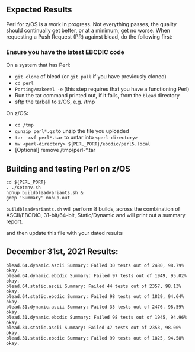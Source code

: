 ## Expected Results
Perl for z/OS is a work in progress. Not everything passes, the quality should continually get better, or at a minimum, get no worse. 
When requesting a Push Request (PR) against blead, do the following first:

### Ensure you have the latest EBCDIC code
On a system that has Perl:
 - `git clone` of blead (or `git pull` if you have previously cloned)
 - `cd perl`
 - `Porting/makerel -e` (this step requires that you have a functioning Perl)
 - Run the tar command printed out, if it fails, from the `blead` directory
 - sftp the tarball to z/OS, e.g. /tmp

On z/OS:
 - `cd /tmp`
 - `gunzip perl*.gz` to unzip the file you uploaded
 - `tar -xvf perl*.tar` to untar into `<perl-directory>`
 - `mv <perl-directory> ${PERL_PORT}/ebcdic/perl5.local`
 - [Optional] remove /tmp/perl-*.tar 

## Building and testing Perl on z/OS

```
cd ${PERL_PORT}
. ./setenv.sh
nohup buildbleadvariants.sh &
grep 'Summary' nohup.out
```
`buildbleadvariants.sh` will perform 8 builds, across the combination of ASCII/EBCDIC, 31-bit/64-bit, Static/Dynamic and will print out a summary report. 

and then update this file with your dated results

## December 31st, 2021 Results: 
```
blead.64.dynamic.ascii Summary: Failed 30 tests out of 2480, 98.79% okay.
blead.64.dynamic.ebcdic Summary: Failed 97 tests out of 1949, 95.02% okay.
blead.64.static.ascii Summary: Failed 44 tests out of 2357, 98.13% okay.
blead.64.static.ebcdic Summary: Failed 98 tests out of 1829, 94.64% okay.
blead.31.dynamic.ascii Summary: Failed 35 tests out of 2476, 98.59% okay.
blead.31.dynamic.ebcdic Summary: Failed 98 tests out of 1945, 94.96% okay.
blead.31.static.ascii Summary: Failed 47 tests out of 2353, 98.00% okay.
blead.31.static.ebcdic Summary: Failed 99 tests out of 1825, 94.58% okay.
```
